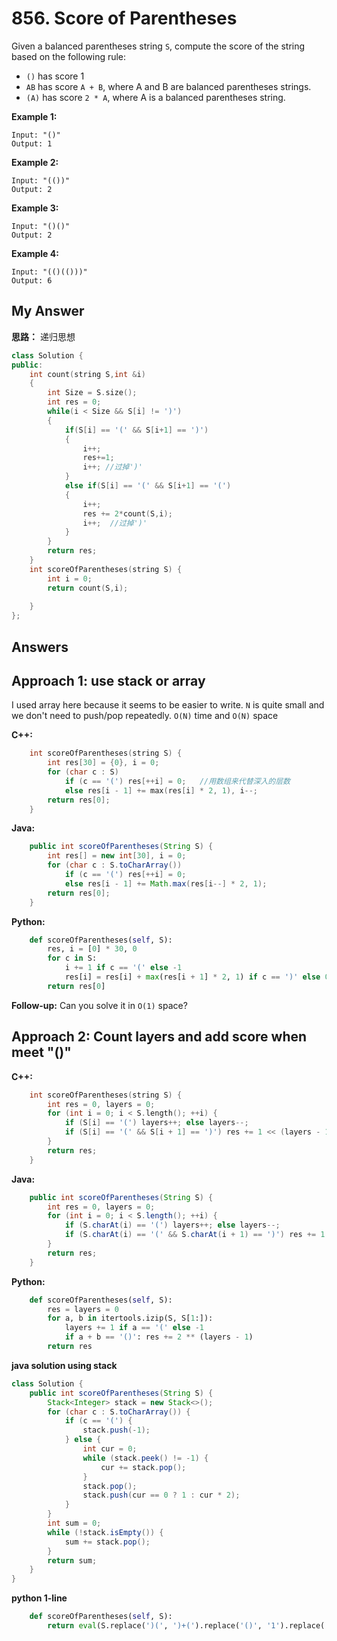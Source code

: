 # 856. Score of Parentheses

Given a balanced parentheses string `S`, compute the score of the string based on the following rule:

- `()` has score 1
- `AB` has score `A + B`, where A and B are balanced parentheses strings.
- `(A)` has score `2 * A`, where A is a balanced parentheses string.

 

**Example 1:**

```
Input: "()"
Output: 1
```

**Example 2:**

```
Input: "(())"
Output: 2
```

**Example 3:**

```
Input: "()()"
Output: 2
```

**Example 4:**

```
Input: "(()(()))"
Output: 6
```





## My Answer

**思路：** 递归思想

```c++
class Solution {
public:
    int count(string S,int &i)
    {
        int Size = S.size();
        int res = 0;
        while(i < Size && S[i] != ')')
        {
            if(S[i] == '(' && S[i+1] == ')')
            {
                i++;
                res+=1;
                i++; //过掉')'
            }
            else if(S[i] == '(' && S[i+1] == '(')
            {
                i++;
                res += 2*count(S,i);
                i++;  //过掉')'
            }
        }
        return res;
    }
    int scoreOfParentheses(string S) {
        int i = 0;
        return count(S,i);
        
    }
};
```





## Answers

## Approach 1: use stack or array



I used array here because it seems to be easier to write.
`N` is quite small and we don't need to push/pop repeatedly.
`O(N)` time and `O(N)` space



**C++:**



```c++
    int scoreOfParentheses(string S) {
        int res[30] = {0}, i = 0;
        for (char c : S)
            if (c == '(') res[++i] = 0;   //用数组来代替深入的层数
            else res[i - 1] += max(res[i] * 2, 1), i--;
        return res[0];
    }
```



**Java:**



```Java
    public int scoreOfParentheses(String S) {
        int res[] = new int[30], i = 0;
        for (char c : S.toCharArray())
            if (c == '(') res[++i] = 0;
            else res[i - 1] += Math.max(res[i--] * 2, 1);
        return res[0];
    }
```



**Python:**



```python
    def scoreOfParentheses(self, S):
        res, i = [0] * 30, 0
        for c in S:
            i += 1 if c == '(' else -1
            res[i] = res[i] + max(res[i + 1] * 2, 1) if c == ')' else 0
        return res[0]
```



**Follow-up:**
Can you solve it in `O(1)` space?



## Approach 2: Count layers and add score when meet "()"



**C++:**



```c++
    int scoreOfParentheses(string S) {
        int res = 0, layers = 0;
        for (int i = 0; i < S.length(); ++i) {
            if (S[i] == '(') layers++; else layers--;
            if (S[i] == '(' && S[i + 1] == ')') res += 1 << (layers - 1);
        }
        return res;
    }
```



**Java:**



```java
    public int scoreOfParentheses(String S) {
        int res = 0, layers = 0;
        for (int i = 0; i < S.length(); ++i) {
            if (S.charAt(i) == '(') layers++; else layers--;
            if (S.charAt(i) == '(' && S.charAt(i + 1) == ')') res += 1 << (layers - 1);
        }
        return res;
    }
```



**Python:**



```python
    def scoreOfParentheses(self, S):
        res = layers = 0
        for a, b in itertools.izip(S, S[1:]):
            layers += 1 if a == '(' else -1
            if a + b == '()': res += 2 ** (layers - 1)
        return res
```



**java solution using stack**

```java
class Solution {
    public int scoreOfParentheses(String S) {
        Stack<Integer> stack = new Stack<>();
        for (char c : S.toCharArray()) {
            if (c == '(') {
                stack.push(-1);
            } else {
                int cur = 0;
                while (stack.peek() != -1) {
                    cur += stack.pop();
                }
                stack.pop();
                stack.push(cur == 0 ? 1 : cur * 2);
            }
        }
        int sum = 0;
        while (!stack.isEmpty()) {
            sum += stack.pop();
        }
        return sum;
    }
}
```





**python 1-line**

```python
    def scoreOfParentheses(self, S):
        return eval(S.replace(')(', ')+(').replace('()', '1').replace(')', ')*2'))
```

